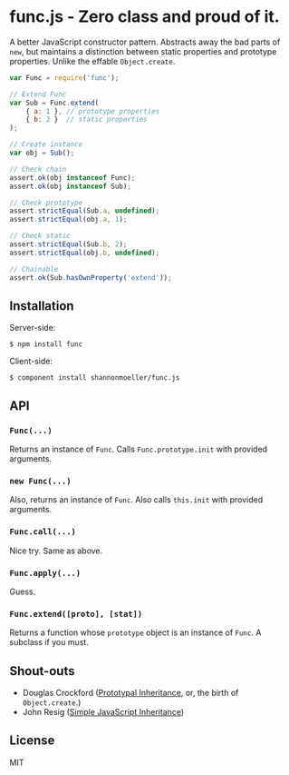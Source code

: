 # func.js - Zero class and proud of it.

  A better JavaScript constructor pattern. Abstracts away the bad parts of `new`, but maintains a distinction between static properties and prototype properties. Unlike the effable `Object.create`.

``` js
var Func = require('func');

// Extend Func
var Sub = Func.extend(
    { a: 1 }, // prototype properties
    { b: 2 }  // static properties
);

// Create instance
var obj = Sub();

// Check chain
assert.ok(obj instanceof Func);
assert.ok(obj instanceof Sub);

// Check prototype
assert.strictEqual(Sub.a, undefined);
assert.strictEqual(obj.a, 1);

// Check static
assert.strictEqual(Sub.b, 2);
assert.strictEqual(obj.b, undefined);

// Chainable
assert.ok(Sub.hasOwnProperty('extend'));
```

## Installation

  Server-side:
  
    $ npm install func
    
  Client-side:

    $ component install shannonmoeller/func.js

## API

### `Func(...)`

  Returns an instance of `Func`. Calls `Func.prototype.init` with provided arguments.

### `new Func(...)`

  Also, returns an instance of `Func`. Also calls `this.init` with provided arguments.
  
### `Func.call(...)`

  Nice try. Same as above.
  
### `Func.apply(...)`

  Guess.
  
### `Func.extend([proto], [stat])`

  Returns a function whose `prototype` object is an instance of `Func`. A subclass if you must.
  
## Shout-outs

- Douglas Crockford ([Prototypal Inheritance](http://javascript.crockford.com/prototypal.html), or, the birth of `Object.create`.)
- John Resig ([Simple JavaScript Inheritance](http://ejohn.org/blog/simple-javascript-inheritance/))

## License

  MIT
